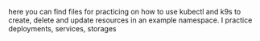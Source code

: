 here you can find files for practicing on how to use kubectl and k9s to create, delete and update resources in an example namespace. 
I practice deployments, services, storages
